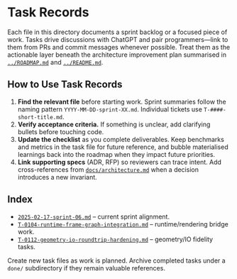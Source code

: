 # Task Records

Each file in this directory documents a sprint backlog or a focused piece of work. Tasks drive discussions with ChatGPT and pair programmers—link to them from PRs and commit messages whenever possible. Treat them as the actionable layer beneath the architecture improvement plan summarised in [`../ROADMAP.md`](../ROADMAP.md) and [`../README.md`](../README.md).

## How to Use Task Records

1. **Find the relevant file** before starting work. Sprint summaries follow the naming pattern `YYYY-MM-DD-sprint-XX.md`. Individual tickets use `T-####-short-title.md`.
2. **Verify acceptance criteria.** If something is unclear, add clarifying bullets before touching code.
3. **Update the checklist** as you complete deliverables. Keep benchmarks and metrics in the task file for future reference, and bubble materialised learnings back into the roadmap when they impact future priorities.
4. **Link supporting specs** (ADR, RFP) so reviewers can trace intent. Add cross-references from [`docs/architecture.md`](../architecture.md) when a decision introduces a new invariant.

## Index

- [`2025-02-17-sprint-06.md`](2025-02-17-sprint-06.md) – current sprint alignment.
- [`T-0104-runtime-frame-graph-integration.md`](T-0104-runtime-frame-graph-integration.md) – runtime/rendering bridge work.
- [`T-0112-geometry-io-roundtrip-hardening.md`](T-0112-geometry-io-roundtrip-hardening.md) – geometry/IO fidelity tasks.

Create new task files as work is planned. Archive completed tasks under a `done/` subdirectory if they remain valuable references.
